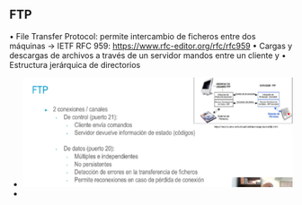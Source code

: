 ## FTP
• File Transfer Protocol: permite intercambio de ficheros entre dos
máquinas → IETF RFC 959: https://www.rfc-editor.org/rfc/rfc959
• Cargas y descargas de archivos a través de
un servidor
mandos entre un cliente y
• Estructura jerárquica de directorios
- ![image.png](../assets/image_1722191244598_0.png)
-